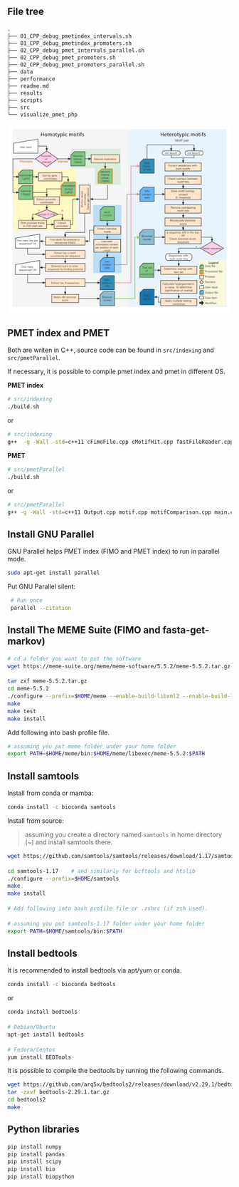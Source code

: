 ## File tree

```shell
.
├── 01_CPP_debug_pmetindex_intervals.sh
├── 01_CPP_debug_pmetindex_promoters.sh
├── 02_CPP_debug_pmet_intervals_parallel.sh
├── 02_CPP_debug_pmet_promoters.sh
├── 02_CPP_debug_pmet_promoters_parallel.sh
├── data
├── performance
├── readme.md
├── results
├── scripts
├── src
└── visualize_pmet_php
```

![](https://raw.githubusercontent.com/duocang/images/master/PicGo/202307202339573.png)

## PMET index and PMET

Both are writen in C++, source code can be found in `src/indexing` and `src/pmetParallel`.

If necessary, it is possible to compile pmet index and pmet in different OS.

**PMET index**

```bash
# src/indexing
./build.sh
```

or

```bash
# src/indexing
g++  -g -Wall -std=c++11 cFimoFile.cpp cMotifHit.cpp fastFileReader.cpp main.cpp -o ../../scripts/pmetindex
```

**PMET**

```bash
# src/pmetParallel
./build.sh
```

or

```bash
# src/pmetParallel
g++ -g -Wall -std=c++11 Output.cpp motif.cpp motifComparison.cpp main.cpp -o ../../scripts/pmetParallel_linux -pthread
```

## Install GNU Parallel

GNU Parallel helps PMET index (FIMO and PMET index) to run in parallel mode.

```bash
sudo apt-get install parallel
```

Put GNU Parallel silent:

```bash
 # Run once
 parallel --citation
```

## Install The MEME Suite (FIMO and fasta-get-markov)

```bash
# cd a folder you want to put the software
wget https://meme-suite.org/meme/meme-software/5.5.2/meme-5.5.2.tar.gz

tar zxf meme-5.5.2.tar.gz
cd meme-5.5.2
./configure --prefix=$HOME/meme --enable-build-libxml2 --enable-build-libxslt
make
make test
make install
```

Add following into bash profile file.

```bash
# assuming you put meme folder under your home folder
export PATH=$HOME/meme/bin:$HOME/meme/libexec/meme-5.5.2:$PATH
```

## Install samtools

Install from conda or mamba:

```bash
conda install -c bioconda samtools
```

Install from source:

> assuming you create a directory named `samtools` in home directory (~) and install samtools there.

```bash
wget https://github.com/samtools/samtools/releases/download/1.17/samtools-1.17.tar.bz2

cd samtools-1.17    # and similarly for bcftools and htslib
./configure --prefix=$HOME/samtools
make
make install

# Add following into bash profile file or .zshrc (if zsh used).

# assuming you put samtools-1.17 folder under your home folder
export PATH=$HOME/samtools/bin:$PATH
```

## Install bedtools

It is recommended to install bedtools via apt/yum or conda.

```bash
conda install -c bioconda bedtools
```

or

```bash
conda install bedtools

# Debian/Ubuntu
apt-get install bedtools

# Fedora/Centos
yum install BEDTools
```

It is possible to compile the bedtools by running the following commands.

```bash
wget https://github.com/arq5x/bedtools2/releases/download/v2.29.1/bedtools-2.29.1.tar.gz
tar -zxvf bedtools-2.29.1.tar.gz
cd bedtools2
make
```

## Python libraries

```bash
pip install numpy
pip install pandas
pip install scipy
pip install bio
pip install biopython
```
